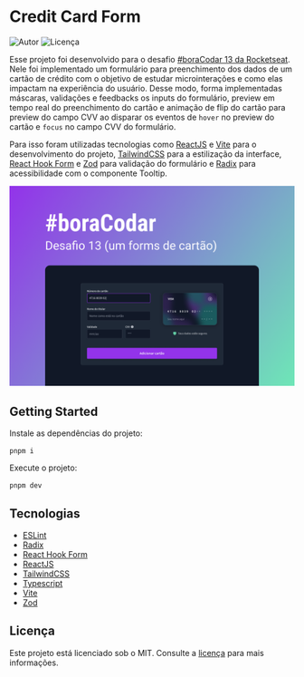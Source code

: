 # Credit Card Form

![Autor](https://img.shields.io/badge/developer-jfilipedias-blue)
![Licença](https://img.shields.io/github/license/jfilipedias/credit-card-form)

Esse projeto foi desenvolvido para o desafio [#boraCodar 13 da Rocketseat](https://www.rocketseat.com.br/boracodar/desafios-anteriores/um-forms-de-cartao-de-credito-desafio-13). Nele foi implementado um formulário para preenchimento dos dados de um cartão de crédito com o objetivo de estudar microinterações e como elas impactam na experiência do usuário. Desse modo, forma implementadas máscaras, validações e feedbacks os inputs do formulário, preview em tempo real do preenchimento do cartão e animação de flip do cartão para preview do campo CVV ao disparar os eventos de `hover` no preview do cartão e `focus` no campo CVV do formulário.  

Para isso foram utilizadas tecnologias como [ReactJS](https://reactjs.org/) e [Vite](https://vitejs.dev/) para o desenvolvimento do projeto, [TailwindCSS](https://tailwindcss.com/) para a estilização da interface, [React Hook Form](https://react-hook-form.com/) e [Zod](https://zod.dev/) para validação do formulário e [Radix](https://radix-ui.com/) para acessibilidade com o componente Tooltip.

![Interface do projeto Credit Card Form](./docs/cover.png)

## Getting Started

Instale as dependências do projeto:

```shell
pnpm i
```

Execute o projeto:

```shell
pnpm dev
```

## Tecnologias

- [ESLint](https://eslint.org/)
- [Radix](https://radix-ui.com/)
- [React Hook Form](https://react-hook-form.com/)
- [ReactJS](https://reactjs.org/)
- [TailwindCSS](https://tailwindcss.com/)
- [Typescript](https://typescriptlang.org/)
- [Vite](https://vitejs.dev/)
- [Zod](https://zod.dev/)

## Licença

Este projeto está licenciado sob o MIT. Consulte a [licença](LICENSE) para mais informações.